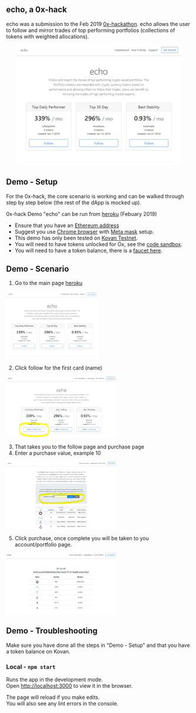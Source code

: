 ## echo, a 0x-hack
echo was a submission to the Feb 2019 [0x-hackathon](https://blog.0xproject.com/0x-coinlist-hackathon-3b48ddbfd21c). echo allows the user to follow and mirror trades of top performing portfolios (collections of tokens with weighted allocations).


<p align="center">
  <img src="./images/echo_screenshot.JPG" width="450px" />
</p>


## Demo - Setup

For the 0x-hack, the core scenario is working and can be walked through step by step below (the rest of the dApp is mocked up).

0x-hack Demo "echo" can be run from [heroku](https://powerful-plateau-28520.herokuapp.com/) (Febuary 2019)

* Ensure that you have an [Ethereum address](https://www.myetherwallet.com/)
* Suggest you use [Chrome browser](https://www.google.com/chrome/) with [Meta mask](https://metamask.io/) setup. 
* This demo has only been tested on [Kovan Testnet](https://kovan-testnet.github.io/website/). 
* You will need to have tokens unlocked for Ox, see the [code sandbox](https://codesandbox.io/s/github/0xproject/0x-codesandbox).
* You will need to have a token balance, there is a [faucet here](https://faucet.kovan.network/).


## Demo - Scenario

1. Go to the main page [heroku](https://powerful-plateau-28520.herokuapp.com/)
<img src="./images/echo_screenshot.JPG" width="250px" />

2. Click follow for the first card (name)
<img src="./images/echo_screenshot_follow.JPG" width="300px" />

3. That takes you to the follow page and purchase page
4. Enter a purchase value, example 10
<img src="./images/echo_screenshot_purchase.JPG" width="300px" />

5. Click purchase, once complete you will be taken to you account/portfolio page.
<img src="./images/echo_screenshot_account.JPG" width="300px" />

## Demo - Troubleshooting
Make sure you have done all the steps in "Demo - Setup" and that you have a token balance on Kovan.


### Local - `npm start`
Runs the app in the development mode.<br>
Open [http://localhost:3000](http://localhost:3000) to view it in the browser.

The page will reload if you make edits.<br>
You will also see any lint errors in the console.

